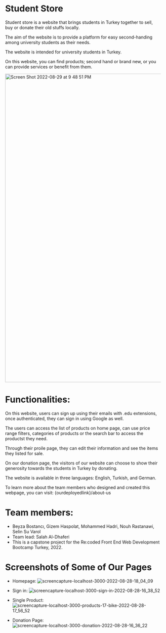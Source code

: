 # Student Store

Student store is a website that brings students in Turkey together to sell, buy or donate their old stuffs locally.

The aim of the website is to provide a platform for easy second-handing among university students as their needs.

The website is intended for university students in Turkey.

On this website, you can find products; second hand or brand new, or you can provide services or benefit from them.

<img width="999" alt="Screen Shot 2022-08-29 at 9 48 51 PM" src="https://user-images.githubusercontent.com/91026643/187276044-66de623c-844c-4cb8-8954-61c3ac2340b9.png">

# Functionalities:

On this website, users can sign up using their emails with .edu extensions, once authenticated, they can sign in using Google as well.

The users can access the list of products on home page, can use price range filters, categories of products or the search bar to access the productst they need.

Through their proile page, they can edit their information and see the items they listed for sale.

On our donation page, the visitors of our website can choose to show their generosity towards the students in Turkey by donating.

The website is available in three languages: English, Turkish, and German.

To learn more about the team members who designed and created this webpage, you can visit: {ourdeployedlink}/about-us

# Team members:

-   Beyza Bostancı, Gizem Haspolat, Mohammed Hadri, Nouh Rastanawi, Selin Su Varol
-   Team lead: Salah Al-Dhaferi
-   This is a capstone project for the Re:coded Front End Web Development Bootcamp Turkey, 2022.

# Screenshots of Some of Our Pages

-   Homepage:
    ![screencapture-localhost-3000-2022-08-28-18_04_09](https://user-images.githubusercontent.com/91026643/187080830-8e7dcc36-f95b-47ce-bb74-9ab20a6fb70d.png)

-   Sign in:
    ![screencapture-localhost-3000-sign-in-2022-08-28-16_38_52](https://user-images.githubusercontent.com/91026643/187077499-544e6100-8a01-40b8-b893-c16aaf6c0d73.png)

-   Single Product:
    ![screencapture-localhost-3000-products-17-bike-2022-08-28-17_56_52](https://user-images.githubusercontent.com/91026643/187080558-e945610b-378e-4972-8d60-aa8a05db7351.png)

-   Donation Page:
    ![screencapture-localhost-3000-donation-2022-08-28-16_36_22](https://user-images.githubusercontent.com/91026643/187077530-e6cd7f2d-2c86-40d9-97c3-9c5652f06c01.png)

